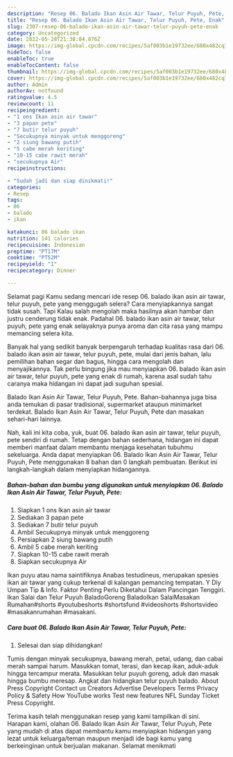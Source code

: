 ```yaml
---
description: "Resep 06. Balado Ikan Asin Air Tawar, Telur Puyuh, Pete, Enak"
title: "Resep 06. Balado Ikan Asin Air Tawar, Telur Puyuh, Pete, Enak"
slug: 2307-resep-06-balado-ikan-asin-air-tawar-telur-puyuh-pete-enak
category: Uncategorized
date: 2022-05-28T21:38:04.876Z
image: https://img-global.cpcdn.com/recipes/5af003b1e19732ee/680x482cq70/06-balado-ikan-asin-air-tawar-telur-puyuh-pete-foto-resep-utama.jpg
hideToc: false
enableToc: true
enableTocContent: false
thumbnail: https://img-global.cpcdn.com/recipes/5af003b1e19732ee/680x482cq70/06-balado-ikan-asin-air-tawar-telur-puyuh-pete-foto-resep-utama.jpg
cover: https://img-global.cpcdn.com/recipes/5af003b1e19732ee/680x482cq70/06-balado-ikan-asin-air-tawar-telur-puyuh-pete-foto-resep-utama.jpg
author: Admin
authorAv: notfound
ratingvalue: 4.5
reviewcount: 11
recipeingredient:
- "1 ons Ikan asin air tawar"
- "3 papan pete"
- "7 butir telur puyuh"
- "Secukupnya minyak untuk menggoreng"
- "2 siung bawang putih"
- "5 cabe merah keriting"
- "10-15 cabe rawit merah"
- "secukupnya Air"
recipeinstructions:

- "Sudah jadi dan siap dinikmati!"
categories:
- Resep
tags:
- 06
- balado
- ikan

katakunci: 06 balado ikan 
nutrition: 141 calories
recipecuisine: Indonesian
preptime: "PT17M"
cooktime: "PT52M"
recipeyield: "1"
recipecategory: Dinner

---
```



Selamat pagi Kamu sedang mencari ide resep 06. balado ikan asin air tawar, telur puyuh, pete yang menggugah selera? Cara menyiapkannya sangat tidak susah. Tapi Kalau salah mengolah maka hasilnya akan hambar dan justru cenderung tidak enak. Padahal 06. balado ikan asin air tawar, telur puyuh, pete yang enak selayaknya punya aroma dan cita rasa yang mampu memancing selera kita.


Banyak hal yang sedikit banyak berpengaruh terhadap kualitas rasa dari 06. balado ikan asin air tawar, telur puyuh, pete, mulai dari jenis bahan, lalu pemilihan bahan segar dan bagus, hingga cara mengolah dan menyajikannya. Tak perlu bingung jika mau menyiapkan 06. balado ikan asin air tawar, telur puyuh, pete yang enak di rumah, karena asal sudah tahu caranya maka hidangan ini dapat jadi suguhan spesial.

Balado Ikan Asin Air Tawar, Telur Puyuh, Pete. Bahan-bahannya juga bisa anda temukan di pasar tradisional, supermarket ataupun minimarket terdekat. Balado Ikan Asin Air Tawar, Telur Puyuh, Pete dan masakan sehari-hari lainnya.


Nah, kali ini kita coba, yuk, buat 06. balado ikan asin air tawar, telur puyuh, pete sendiri di rumah. Tetap dengan bahan sederhana, hidangan ini dapat memberi manfaat dalam membantu menjaga kesehatan tubuhmu sekeluarga. Anda dapat menyiapkan 06. Balado Ikan Asin Air Tawar, Telur Puyuh, Pete menggunakan 8 bahan dan 0 langkah pembuatan. Berikut ini langkah-langkah dalam menyiapkan hidangannya.

<!--inarticleads1-->

##### Bahan-bahan dan bumbu yang digunakan untuk menyiapkan 06. Balado Ikan Asin Air Tawar, Telur Puyuh, Pete:

1. Siapkan 1 ons Ikan asin air tawar
1. Sediakan 3 papan pete
1. Sediakan 7 butir telur puyuh
1. Ambil Secukupnya minyak untuk menggoreng
1. Persiapkan 2 siung bawang putih
1. Ambil 5 cabe merah keriting
1. Siapkan 10-15 cabe rawit merah
1. Siapkan secukupnya Air


Ikan puyu atau nama saintifiknya Anabas testudineus, merupakan spesies ikan air tawar yang cukup terkenal di kalangan pemancing tempatan. Y Diy Umpan Tip &amp; Info. Faktor Penting Perlu Diketahui Dalam Pancingan Tenggiri. Ikan Salai dan Telur Puyuh BaladoGoreng BaladoIkan SalaiMasakan Rumahan#shorts #youtubeshorts #shortsfund #videoshorts #shortsvideo #masakanrumahan #masakani. 

<!--inarticleads2-->

##### Cara buat 06. Balado Ikan Asin Air Tawar, Telur Puyuh, Pete:


1. Selesai dan siap dihidangkan!

Tumis dengan minyak secukupnya, bawang merah, petai, udang, dan cabai merah sampai harum. Masukkan tomat, terasi, dan kecap ikan, aduk-aduk hingga tercampur merata. Masukkan telur puyuh goreng, aduk dan masak hingga bumbu meresap. Angkat dan hidangkan telur puyuh balado. About Press Copyright Contact us Creators Advertise Developers Terms Privacy Policy &amp; Safety How YouTube works Test new features NFL Sunday Ticket Press Copyright. 

Terima kasih telah menggunakan resep yang kami tampilkan di sini. Harapan kami, olahan 06. Balado Ikan Asin Air Tawar, Telur Puyuh, Pete yang mudah di atas dapat membantu kamu menyiapkan hidangan yang lezat untuk keluarga/teman maupun menjadi ide bagi kamu yang berkeinginan untuk berjualan makanan. Selamat menikmati
